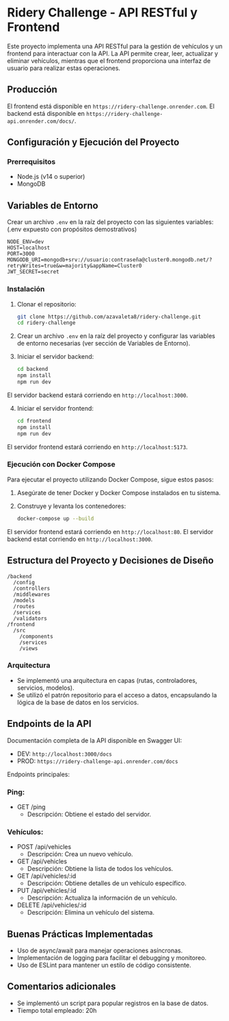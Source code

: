 # Ridery Challenge - API RESTful y Frontend

Este proyecto implementa una API RESTful para la gestión de vehículos y un frontend para interactuar con la API. La API permite crear, leer, actualizar y eliminar vehículos, mientras que el frontend proporciona una interfaz de usuario para realizar estas operaciones.

## Producción

El frontend está disponible en `https://ridery-challenge.onrender.com`.
El backend está disponible en `https://ridery-challenge-api.onrender.com/docs/`.

## Configuración y Ejecución del Proyecto

### Prerrequisitos

- Node.js (v14 o superior)
- MongoDB

## Variables de Entorno

Crear un archivo `.env` en la raíz del proyecto con las siguientes variables: (.env expuesto con propósitos demostrativos)

```env
NODE_ENV=dev
HOST=localhost
PORT=3000
MONGODB_URI=mongodb+srv://usuario:contraseña@cluster0.mongodb.net/?retryWrites=true&w=majority&appName=Cluster0
JWT_SECRET=secret
```

### Instalación

1. Clonar el repositorio:

   ```sh
   git clone https://github.com/azavaleta8/ridery-challenge.git
   cd ridery-challenge
   ```

2. Crear un archivo `.env` en la raíz del proyecto y configurar las variables de entorno necesarias (ver sección de Variables de Entorno).

3. Iniciar el servidor backend:

   ```sh
   cd backend
   npm install
   npm run dev
   ```

El servidor backend estará corriendo en `http://localhost:3000`.

4. Iniciar el servidor frontend:

   ```sh
   cd frontend
   npm install
   npm run dev
   ```

El servidor frontend estará corriendo en `http://localhost:5173`.

### Ejecución con Docker Compose

Para ejecutar el proyecto utilizando Docker Compose, sigue estos pasos:

1. Asegúrate de tener Docker y Docker Compose instalados en tu sistema.

2. Construye y levanta los contenedores:

   ```sh
   docker-compose up --build
   ```

El servidor frontend estará corriendo en `http://localhost:80`.
El servidor backend estat corriendo en `http://localhost:3000`.

## Estructura del Proyecto y Decisiones de Diseño

```
/backend
  /config
  /controllers
  /middlewares
  /models
  /routes
  /services
  /validators
/frontend
  /src
    /components
    /services
    /views
```

### Arquitectura

- Se implementó una arquitectura en capas (rutas, controladores, servicios, modelos).
- Se utilizó el patrón repositorio para el acceso a datos, encapsulando la lógica de la base de datos en los servicios.

## Endpoints de la API

Documentación completa de la API disponible en Swagger UI:

- DEV: `http://localhost:3000/docs`
- PROD: `https://ridery-challenge-api.onrender.com/docs`

Endpoints principales:

### Ping:

- GET /ping
  - Descripción: Obtiene el estado del servidor.

### Vehículos:

- POST /api/vehicles
  - Descripción: Crea un nuevo vehículo.
- GET /api/vehicles
  - Descripción: Obtiene la lista de todos los vehículos.
- GET /api/vehicles/:id
  - Descripción: Obtiene detalles de un vehículo específico.
- PUT /api/vehicles/:id
  - Descripción: Actualiza la información de un vehículo.
- DELETE /api/vehicles/:id
  - Descripción: Elimina un vehículo del sistema.

## Buenas Prácticas Implementadas

- Uso de async/await para manejar operaciones asíncronas.
- Implementación de logging para facilitar el debugging y monitoreo.
- Uso de ESLint para mantener un estilo de código consistente.

## Comentarios adicionales

- Se implementó un script para popular registros en la base de datos.
- Tiempo total empleado: 20h
